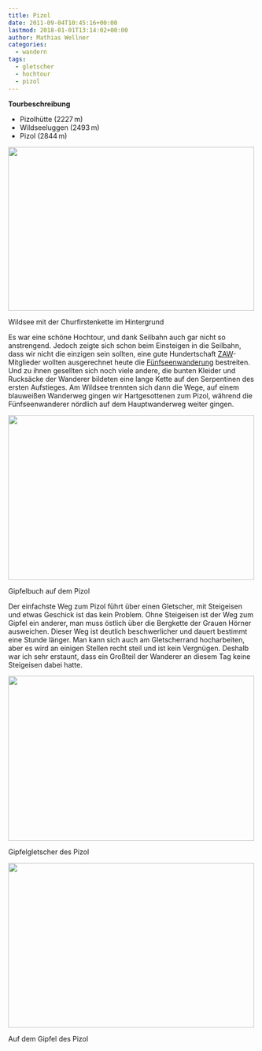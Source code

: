 ```yaml
---
title: Pizol
date: 2011-09-04T10:45:16+00:00
lastmod: 2018-01-01T13:14:02+00:00
author: Mathias Wellner
categories:
  - wandern
tags:
  - gletscher
  - hochtour
  - pizol
---
```

**Tourbeschreibung**

  * Pizolhütte (2227&thinsp;m)
  * Wildseeluggen (2493&thinsp;m)
  * Pizol (2844&thinsp;m)

<div style="width: 510px" class="wp-caption aligncenter">
  <img src="https://lh6.googleusercontent.com/-COB6zXIDsbg/TmMsDADyutI/AAAAAAAAAKI/f06hUj56mJ0/s800/MW_20110903_1122.jpg" height="333" width="500" />
  
  <p class="wp-caption-text">
    Wildsee mit der Churfirstenkette im Hintergrund<br />
  </p>
</div>

Es war eine schöne Hochtour, und dank Seilbahn auch gar nicht so anstrengend. Jedoch zeigte sich schon beim Einsteigen in die Seilbahn, dass wir nicht die einzigen sein sollten, eine gute Hundertschaft [ZAW](http://www.zuercher-wanderwege.ch/)-Mitglieder wollten ausgerechnet heute die [Fünfseenwanderung](http://www.wandersite.ch/Tageswanderung/420%20Rheintal.html) bestreiten. Und zu ihnen gesellten sich noch viele andere, die bunten Kleider und Rucksäcke der Wanderer bildeten eine lange Kette auf den Serpentinen des ersten Aufstieges. Am Wildsee trennten sich dann die Wege, auf einem blauweißen Wanderweg gingen wir Hartgesottenen zum Pizol, während die Fünfseenwanderer nördlich auf dem Hauptwanderweg weiter gingen. 

<div style="width: 510px" class="wp-caption aligncenter">
  <img src="https://lh4.googleusercontent.com/-tTjgFjh6dbQ/TmMsDwNJU3I/AAAAAAAAAKU/X3Y-WQ72gfc/s800/MW_20110903_1129.jpg" height="335" width="500" />
  
  <p class="wp-caption-text">
    Gipfelbuch auf dem Pizol<br />
  </p>
</div>

Der einfachste Weg zum Pizol führt über einen Gletscher, mit Steigeisen und etwas Geschick ist das kein Problem. Ohne Steigeisen ist der Weg zum Gipfel ein anderer, man muss östlich über die Bergkette der Grauen Hörner ausweichen. Dieser Weg ist deutlich beschwerlicher und dauert bestimmt eine Stunde länger. Man kann sich auch am Gletscherrand hocharbeiten, aber es wird an einigen Stellen recht steil und ist kein Vergnügen. Deshalb war ich sehr erstaunt, dass ein Großteil der Wanderer an diesem Tag keine Steigeisen dabei hatte. 

<div style="width: 510px" class="wp-caption aligncenter">
  <img src="https://lh6.googleusercontent.com/-vxuB-unT_Pk/TmMsDCyGDNI/AAAAAAAAAKE/D2l4G2pR-I0/s800/MW_20110903_1124.jpg" height="335" width="500" />
  
  <p class="wp-caption-text">
    Gipfelgletscher des Pizol<br />
  </p>
</div>

<div style="width: 510px" class="wp-caption aligncenter">
  <img src="https://lh6.googleusercontent.com/-xqrWfsUqGeo/TmMsD9Dj5kI/AAAAAAAAAKY/N_xDS6uwqA0/s800/MW_20110903_1130.jpg" height="335" width="500" />
  
  <p class="wp-caption-text">
    Auf dem Gipfel des Pizol<br />
  </p>
</div>
